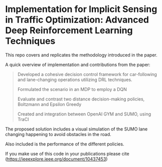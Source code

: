 # Implementation for Implicit Sensing in Traffic Optimization: Advanced Deep Reinforcement Learning Techniques


This repo covers and replicates the methodology introduced in the paper. 

A quick overview of implementation and contributions from the paper:

> Developed a cohesive decision control framework for car-following and lane-changing operations utilizing DRL techniques.
> 
> Formulated the scenario in an MDP to employ a DQN
>
> Evaluate and contrast two distance decision-making policies, Boltzmann and Epsilon Greedy
>
> Created and integration between OpenAI GYM and SUMO, using TraCI


The proposed solution includes a visual simulation of the SUMO lane changing happening to avoid obstacles in the road. 

Also included is the performance of the different policies. 


If you make use of this code in your publications please cite (https://ieeexplore.ieee.org/document/10437453)